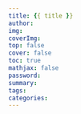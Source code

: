 ```yaml
---
title: {{ title }}
author: 
img: 
coverImg: 
top: false
cover: false
toc: true
mathjax: false
password:
summary:
tags:
categories:
---
```

